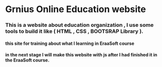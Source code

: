 # Grnius Online Education website

### This is a website about education organization , I use some tools to build it like ( HTML , CSS , BOOTSRAP Library ).
#### this site for training about what I learning in EraaSoft course 
#### in the next stage I will make this website with js after I had finished it in the EraaSoft course.
